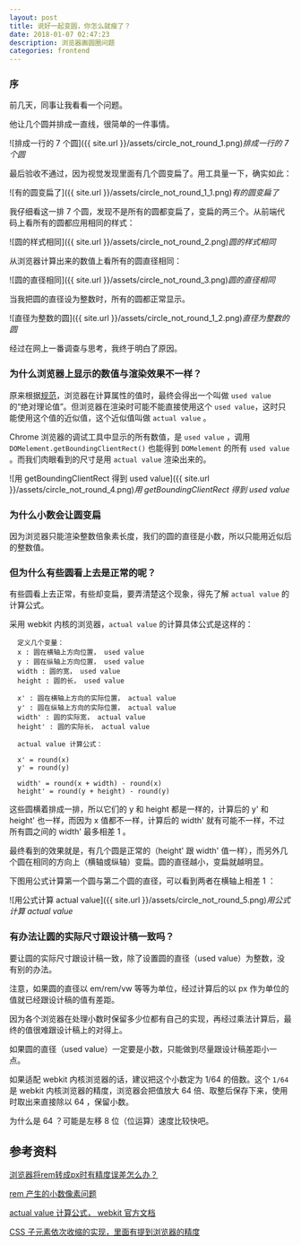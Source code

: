 ```yaml
---
layout: post
title: 说好一起变圆，你怎么就瘦了？
date: 2018-01-07 02:47:23
description: 浏览器画圆圈问题
categories: frontend
---
```


### 序

前几天，同事让我看看一个问题。

他让几个圆并排成一直线，很简单的一件事情。


![排成一行的 7 个圆]({{ site.url }}/assets/circle_not_round_1.png)*排成一行的 7 个圆*

最后验收不通过，因为视觉发现里面有几个圆变扁了。用工具量一下，确实如此：

![有的圆变扁了]({{ site.url }}/assets/circle_not_round_1_1.png)*有的圆变扁了*

我仔细看这一排 7 个圆，发现不是所有的圆都变扁了，变扁的两三个。从前端代码上看所有的圆都应用相同的样式：

![圆的样式相同]({{ site.url }}/assets/circle_not_round_2.png)*圆的样式相同*

从浏览器计算出来的数值上看所有的圆直径相同：

![圆的直径相同]({{ site.url }}/assets/circle_not_round_3.png)*圆的直径相同*

当我把圆的直径设为整数时，所有的圆都正常显示。

![直径为整数的圆]({{ site.url }}/assets/circle_not_round_1_2.png)*直径为整数的圆*


经过在网上一番调查与思考，我终于明白了原因。

### 为什么浏览器上显示的数值与渲染效果不一样？

原来根据[规范](https://www.w3.org/TR/css-cascade-3/#used)，浏览器在计算属性的值时，最终会得出一个叫做 `used value` 的“绝对理论值”。但浏览器在渲染时可能不能直接使用这个 `used value`，这时只能使用这个值的近似值，这个近似值叫做 `actual value` 。

Chrome 浏览器的调试工具中显示的所有数值，是 `used value` ，调用 `DOMelement.getBoundingClientRect()` 也能得到 `DOMelement` 的所有 `used value` 。而我们肉眼看到的尺寸是用 `actual value` 渲染出来的。

![用 getBoundingClientRect 得到 used value]({{ site.url }}/assets/circle_not_round_4.png)*用 getBoundingClientRect 得到 used value*

### 为什么小数会让圆变扁

因为浏览器只能渲染整数倍象素长度，我们的圆的直径是小数，所以只能用近似后的整数值。

### 但为什么有些圆看上去是正常的呢？

有些圆看上去正常，有些却变扁，要弄清楚这个现象，得先了解 `actual value` 的计算公式。

采用 webkit 内核的浏览器，`actual value` 的计算具体公式是这样的：

```
  定义几个变量：
  x : 圆在横轴上方向位置， used value
  y : 圆在纵轴上方向位置， used value
  width : 圆的宽， used value
  height : 圆的长， used value

  x' : 圆在横轴上方向的实际位置， actual value
  y' : 圆在纵轴上方向的实际位置， actual value
  width' : 圆的实际宽， actual value
  height' : 圆的实际长， actual value

  actual value 计算公式：

  x' = round(x)
  y' = round(y)

  width' = round(x + width) - round(x)
  height' = round(y + height) - round(y)

```

这些圆横着排成一排，所以它们的 y 和 height 都是一样的，计算后的 y' 和 height' 也一样，而因为 x 值都不一样，计算后的 width' 就有可能不一样，不过所有圆之间的 width' 最多相差 1 。

最终看到的效果就是，有几个圆是正常的（height' 跟 width' 值一样），而另外几个圆在相同的方向上（横轴或纵轴）变扁。圆的直径越小，变扁就越明显。

下图用公式计算第一个圆与第二个圆的直径，可以看到两者在横轴上相差 1 ：

![用公式计算 actual value]({{ site.url }}/assets/circle_not_round_5.png)*用公式计算 actual value*

### 有办法让圆的实际尺寸跟设计稿一致吗？

要让圆的实际尺寸跟设计稿一致，除了设置圆的直径（used value）为整数，没有别的办法。

注意，如果圆的直径以 em/rem/vw 等等为单位，经过计算后的以 px 作为单位的值就已经跟设计稿的值有差距。

因为各个浏览器在处理小数时保留多少位都有自己的实现，再经过乘法计算后，最终的值很难跟设计稿上的对得上。

如果圆的直径（used value）一定要是小数，只能做到尽量跟设计稿差距小一点。

如果适配 webkit 内核浏览器的话，建议把这个小数定为 1/64 的倍数。这个 `1/64` 是 webkit 内核浏览器的精度，浏览器会把值放大 64 倍、取整后保存下来，使用时取出来直接除以 64 ，保留小数。

为什么是 64 ？可能是左移 8 位（位运算）速度比较快吧。

## 参考资料

[浏览器将rem转成px时有精度误差怎么办？](https://www.zhihu.com/question/264372456/answer/280496269)

[rem 产生的小数像素问题](http://taobaofed.org/blog/2015/11/04/mobile-rem-problem/)

[actual value 计算公式， webkit 官方文档](http://trac.webkit.org/wiki/LayoutUnit)

[CSS 子元素依次收缩的实现，里面有提到浏览器的精度](http://lotabout.me/2017/flex-shrink-in-order/)